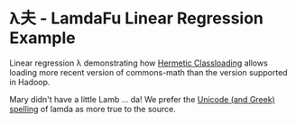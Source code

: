 # λ夫 - LamdaFu Linear Regression Example

Linear regression &#955; demonstrating how [Hermetic Classloading](https://mpouttuclarke.wordpress.com/2015/10/06/hermetic-lambdas-a-solution-for-big-data-dependency-collisions) allows loading more recent version of commons-math than the version supported in Hadoop.

Mary didn't have a little Lamb ... da!  We prefer the [Unicode (and Greek) spelling](http://unicode-search.net/unicode-namesearch.pl?term=LAMDA) of lamda as more true to the source.

